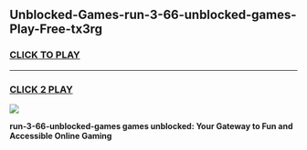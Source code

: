 
## Unblocked-Games-run-3-66-unblocked-games-Play-Free-tx3rg
<h3>
<a href="https://premium76.site?title=run-3-66-unblocked-games&ref=17A">CLICK TO PLAY</a></h3>
<hr>

<h3>
<a href="https://premium76.site?title=run-3-66-unblocked-games&ref=17A">CLICK 2 PLAY</a>
  
</h3>

<a href="https://premium76.site?title=run-3-66-unblocked-games&ref=17A"><img src="https://clearcache.store/games.png"></a>


**run-3-66-unblocked-games games unblocked: Your Gateway to Fun and Accessible Online Gaming**
